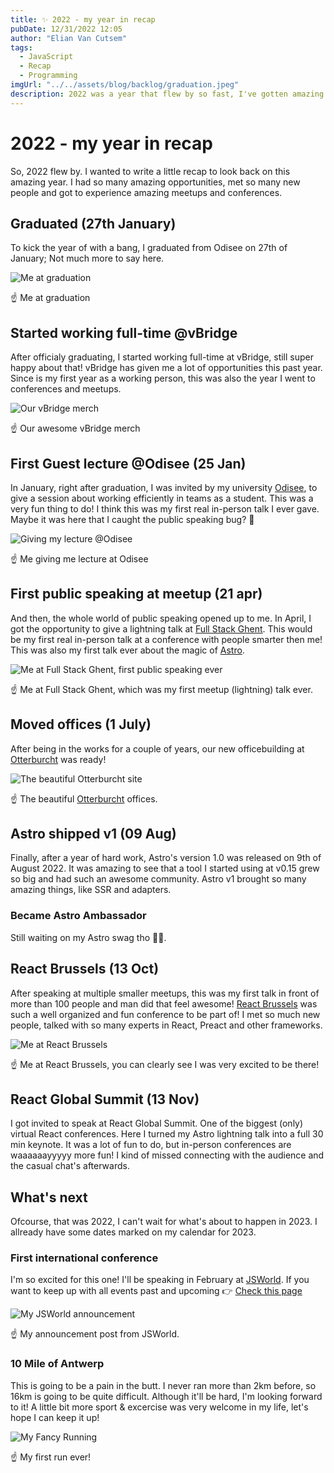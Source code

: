 ```yaml
---
title: ✨ 2022 - my year in recap
pubDate: 12/31/2022 12:05
author: "Elian Van Cutsem"
tags:
  - JavaScript
  - Recap
  - Programming
imgUrl: "../../assets/blog/backlog/graduation.jpeg"
description: 2022 was a year that flew by so fast, I've gotten amazing opportunities and a lot of lessons learned. In this post, I put them all in a list.
---
```


# 2022 - my year in recap

So, 2022 flew by. I wanted to write a little recap to look back on this amazing year. I had so many amazing opportunities, met so many new people and got to experience amazing meetups and conferences.

## Graduated (27th January)

To kick the year of with a bang, I graduated from Odisee on 27th of January; Not much more to say here.

![Me at graduation](https://i.imgur.com/iEB1YQk.jpg)

☝️ Me at graduation

## Started working full-time @vBridge

After officialy graduating, I started working full-time at vBridge, still super happy about that! vBridge has given me a lot of opportunities this past year. Since is my first year as a working person, this was also the year I went to conferences and meetups.

![Our vBridge merch](https://i.imgur.com/i2RWI1F.jpg)

☝️ Our awesome vBridge merch

## First Guest lecture @Odisee (25 Jan)

In January, right after graduation, I was invited by my university [Odisee](https://www.odisee.be/en), to give a session about working efficiently in teams as a student. This was a very fun thing to do! I think this was my first real in-person talk I ever gave. Maybe it was here that I caught the public speaking bug? 🐛

![Giving my lecture @Odisee](https://i.imgur.com/yqHfWOA.jpg)

☝️ Me giving me lecture at Odisee

## First public speaking at meetup (21 apr)

And then, the whole world of public speaking opened up to me. In April, I got the opportunity to give a lightning talk at [Full Stack Ghent](https://fullstackbelgium.be/). This would be my first real in-person talk at a conference with people smarter then me! This was also my first talk ever about the magic of [Astro](https://www.astro.build).

![Me at Full Stack Ghent, first public speaking ever](https://i.imgur.com/5QP6RUe.jpg)

☝️ Me at Full Stack Ghent, which was my first meetup (lightning) talk ever.

## Moved offices (1 July)

After being in the works for a couple of years, our new officebuilding at [Otterburcht](https://www.otterburcht.eu) was ready!

![The beautiful Otterburcht site](https://i.imgur.com/OUxvOgj.jpg)

☝️ The beautiful [Otterburcht](https://www.otterburcht.eu) offices.

## Astro shipped v1 (09 Aug)

Finally, after a year of hard work, Astro's version 1.0 was released on 9th of August 2022. It was amazing to see that a tool I started using at v0.15 grew so big and had such an awesome community. Astro v1 brought so many amazing things, like SSR and adapters.

### Became Astro Ambassador

Still waiting on my Astro swag tho 🤷‍♂️.

## React Brussels (13 Oct)

After speaking at multiple smaller meetups, this was my first talk in front of more than 100 people and man did that feel awesome! [React Brussels](https://bejs.io) was such a well organized and fun conference to be part of! I met so much new people, talked with so many experts in React, Preact and other frameworks.

![Me at React Brussels](https://i.imgur.com/GVyOZ5r.jpg)

☝️ Me at React Brussels, you can clearly see I was very excited to be there!

## React Global Summit (13 Nov)

I got invited to speak at React Global Summit. One of the biggest (only) virtual React conferences. Here I turned my Astro lightning talk into a full 30 min keynote. It was a lot of fun to do, but in-person conferences are waaaaaayyyyy more fun! I kind of missed connecting with the audience and the casual chat's afterwards.

## What's next

Ofcourse, that was 2022, I can't wait for what's about to happen in 2023. I allready have some dates marked on my calendar for 2023.

### First international conference

I'm so excited for this one! I'll be speaking in February at [JSWorld](https://jsworldconference.com/). If you want to keep up with all events past and upcoming 👉 [Check this page](https://www.elian.codes/events)

![My JSWorld announcement](https://i.imgur.com/rhQy292.jpg)

☝️ My announcement post from JSWorld.

### 10 Mile of Antwerp

This is going to be a pain in the butt. I never ran more than 2km before, so 16km is going to be quite difficult. Although it'll be hard, I'm looking forward to it! A little bit more sport & excercise was very welcome in my life, let's hope I can keep it up!

![My Fancy Running](https://i.imgur.com/r8w22tA.jpg)

☝ My first run ever!
